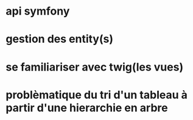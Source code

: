 # api symfony

# gestion des entity(s)

# se familiariser avec twig(les vues)

# problèmatique du tri d'un tableau à partir d'une hierarchie en arbre
